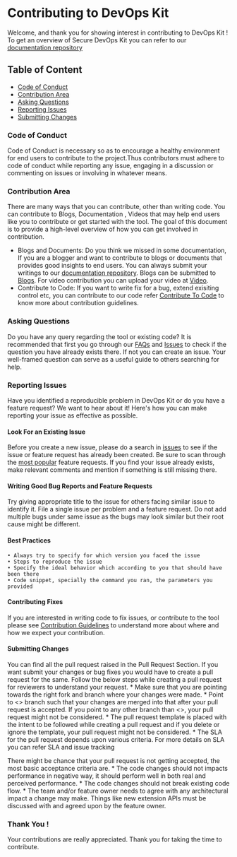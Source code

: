 # Contributing to DevOps Kit 

Welcome, and thank you for showing interest in contributing to DevOps Kit ! 
To get an overview of Secure DevOps Kit you can refer to our [documentation repository]( https://github.com/azsk/DevOpsKit-docs.)


## Table of Content
 * [Code of Conduct]()
 * [Contribution Area]()
 * [Asking Questions]()
 * [Reporting Issues]()
 * [Submitting Changes]()
	
	
### Code of Conduct

Code of Conduct is necessary so as to encourage a healthy environment for end users to contribute to the project.Thus contributors must adhere to code of conduct while reporting any issue, engaging in a discussion or commenting on issues or involving in whatever means.

### Contribution Area
There are many ways that you can contribute, other than writing code. You can contribute to Blogs, Documentation , Videos that may help end users like you to contribute or get started with the tool. The goal of this document is to provide a high-level overview of how you can get involved in contribution.
 * Blogs and Documents: Do you think we missed in some documentation, If you are a blogger and want to contribute to blogs or documents that provides good insights to end users.
  You can always submit your writings to our [documentation repository](https://github.com/azsk/DevOpsKit-docs). Blogs can be submitted to [Blogs](https://github.com/azsk/DevOpsKit-docs/tree/master/Blogs). For video contribution you can upload your video at [Video](https://github.com/azsk/DevOpsKit-docs/tree/master/Videos).
* Contribute to Code:  If you want to write fix for a bug, extend exisiting control etc, you can contribute to our code refer [Contribute To Code]() to know more about contribution guidelines. 


### Asking Questions

Do you have any query regarding the tool or existing code? It is recommended that first you go through our [FAQs](https://github.com/azsk/DevOpsKit-docs/tree/master/FAQs) and [Issues](https://github.com/azsk/DevOpsKit/issues) to check if the question you have already exists there. If not you can create an issue.
 Your well-framed question can serve as a useful guide to others searching for help.

### Reporting Issues

Have you identified a reproducible problem in DevOps Kit or do you have a feature request? We want to hear about it! Here's how you can make reporting your issue as effective as possible.

#### Look For an Existing Issue

Before you create a new issue, please do a search in [issues](https://github.com/azsk/DevOpsKit/issues) to see if the issue or feature request has already been created.
Be sure to scan through the [most popular]() feature requests.
If you find your issue already exists, make relevant comments and mention if something is still missing there.

#### Writing Good Bug Reports and Feature Requests

 Try giving appropriate title to the issue for others facing similar issue to identify it. File a single issue per problem and a feature request. Do not add multiple bugs under same issue as the bugs may look similar but their root cause might be different.

#### Best Practices
	• Always try to specify for which version you faced the issue
	• Steps to reproduce the issue
	• Specify the ideal behavior which according to you that should have been there
	• Code snippet, specially the command you ran, the parameters you provided 

#### Contributing Fixes

If you are interested in writing code to fix issues, or contribute to the tool
please see [Contribution Guidelines]() to understand more about where and how we expect your contribution.

#### Submitting Changes
You can find all the pull request raised in the Pull Request Section. If you want submit your changes or bug fixes you would have to create a pull request for the same. Follow the below steps while creating a pull request for reviewers to understand your request.
	* Make sure that you are pointing towards the right fork and branch where your changes were made.
	* Point to <> branch such that your changes are merged into that after your pull request is accepted. If you point to any other branch  than <>, your pull request might not be considered.
	* The pull request template is placed with the intent to be followed while creating a pull request and if you delete or ignore the template, your pull request might not be considered.
	* The SLA for the pull request depends upon various criteria. For more details on SLA you can refer SLA and issue tracking
	
There might be chance that your pull request is not getting accepted, the most basic acceptance criteria are.
	*  The code changes should not impacts performance in negative way, it should perform well in both real and perceived performance.
	*  The code changes should not break existing code flow.
	*  The team and/or feature owner needs to agree with any architectural impact a change may make. Things like new extension APIs must be discussed with and agreed upon by the feature owner.


### Thank You !

Your contributions are really appreciated. Thank you for taking the time to contribute.
